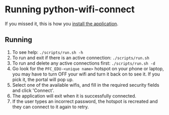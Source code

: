 # Running python-wifi-connect

If you missed it, this is how you [install the application](INSTALL.md).

## Running
1. To see help: `./scripts/run.sh -h`
1. To run and exit if there is an active connection: `./scripts/run.sh`
1. To run and delete any active connections first: `./scripts/run.sh -d`
1. Go look for the `PFC_EDU-<unique name>` hotspot on your phone or laptop, you may have to turn OFF your wifi and turn it back on to see it.  If you pick it, the portal will pop up.
1. Select one of the available wifis, and fill in the required security fields and click 'Connect'.
1. The application will exit when it is successfully connected.
1. If the user types an incorrect password, the hotspot is recreated and they can connect to it again to retry.

